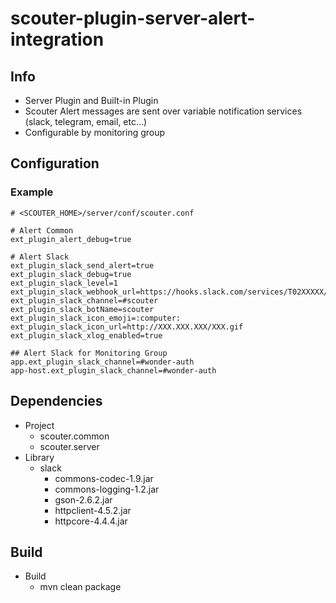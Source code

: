 # scouter-plugin-server-alert-integration

## Info

- Server Plugin and Built-in Plugin
- Scouter Alert messages are sent over variable notification services (slack, telegram, email, etc...)
- Configurable by monitoring group

## Configuration 

### Example 

``` properties
# <SCOUTER_HOME>/server/conf/scouter.conf

# Alert Common
ext_plugin_alert_debug=true

# Alert Slack
ext_plugin_slack_send_alert=true
ext_plugin_slack_debug=true
ext_plugin_slack_level=1
ext_plugin_slack_webhook_url=https://hooks.slack.com/services/T02XXXXX/B159XXXXX/W5CDXXXXXXXXXXXXXXXXXXXX
ext_plugin_slack_channel=#scouter
ext_plugin_slack_botName=scouter
ext_plugin_slack_icon_emoji=:computer:
ext_plugin_slack_icon_url=http://XXX.XXX.XXX/XXX.gif
ext_plugin_slack_xlog_enabled=true

## Alert Slack for Monitoring Group
app.ext_plugin_slack_channel=#wonder-auth
app-host.ext_plugin_slack_channel=#wonder-auth
```

## Dependencies

- Project
    - scouter.common
    - scouter.server
- Library
    - slack
        - commons-codec-1.9.jar
        - commons-logging-1.2.jar
        - gson-2.6.2.jar
        - httpclient-4.5.2.jar
        - httpcore-4.4.4.jar

## Build

- Build
    - mvn clean package
